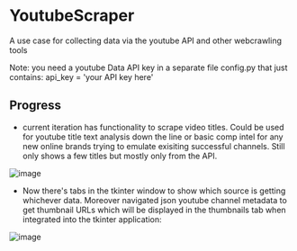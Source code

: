 # YoutubeScraper
A use case for collecting data via the youtube API and other webcrawling tools

Note: you need a youtube Data API key in a separate file config.py that just contains: api_key = 'your API key here'

## Progress
- current iteration has functionality to scrape video titles. Could be used for youtube title text analysis down the line or basic comp intel for any new online brands trying to emulate exisiting successful channels. Still only shows a few titles but mostly only from the API.

![image](https://github.com/Joncwmusic/YoutubeScraper/assets/64911952/8a4940aa-0813-48e0-a219-5a0fbb046f2e)


- Now there's tabs in the tkinter window to show which source is getting whichever data. Moreover navigated json youtube channel metadata to get thumbnail URLs which will be displayed in the thumbnails tab when integrated into the tkinter application:
  
![image](https://github.com/Joncwmusic/YoutubeScraper/assets/64911952/904b1673-1f07-47b8-b60b-13066d6237e7)
